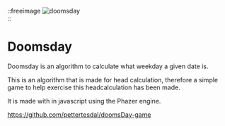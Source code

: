 ::freeimage
![doomsday](/projects/therefore-mathematical-symbol-svgrepo-com.svg)  
::
# Doomsday
Doomsday is an algorithm to calculate what weekday a given date is.
<!--more-->
This is an algorithm that is made for head calculation, therefore a simple game to help exercise this headcalculation has been made.

It is made with in javascript using the Phazer engine.

https://github.com/pettertesdal/doomsDay-game